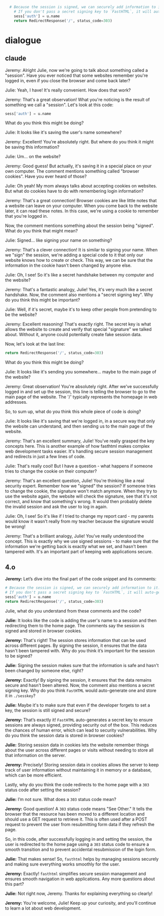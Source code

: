```Python
  # Because the session is signed, we can securely add information to it. It's stored in the browser cookies.
    # If you don't pass a secret signing key to `FastHTML`, it will auto-generate one and store it in a file `./sesskey`.
    sess['auth'] = u.name
    return RedirectResponse('/', status_code=303)


```

# dialogue

## claude

Jeremy: Alright Julie, now we're going to talk about something called a "session". Have you ever noticed that some websites remember you're logged in, even if you close the browser and come back later?

Julie: Yeah, I have! It's really convenient. How does that work?

Jeremy: That's a great observation! What you're noticing is the result of something we call a "session". Let's look at this code:

```python
sess['auth'] = u.name
```

What do you think this might be doing?

Julie: It looks like it's saving the user's name somewhere?

Jeremy: Excellent! You're absolutely right. But where do you think it might be saving this information?

Julie: Um... on the website?

Jeremy: Good guess! But actually, it's saving it in a special place on your own computer. The comment mentions something called "browser cookies". Have you ever heard of those?

Julie: Oh yeah! My mom always talks about accepting cookies on websites. But what do cookies have to do with remembering login information?

Jeremy: That's a great connection! Browser cookies are like little notes that a website can leave on your computer. When you come back to the website later, it can read these notes. In this case, we're using a cookie to remember that you're logged in.

Now, the comment mentions something about the session being "signed". What do you think that might mean?

Julie: Signed... like signing your name on something?

Jeremy: That's a clever connection! It is similar to signing your name. When we "sign" the session, we're adding a special code to it that only our website knows how to create or check. This way, we can be sure that the information in the cookie hasn't been changed by anyone else.

Julie: Oh, I see! So it's like a secret handshake between my computer and the website?

Jeremy: That's a fantastic analogy, Julie! Yes, it's very much like a secret handshake. Now, the comment also mentions a "secret signing key". Why do you think this might be important?

Julie: Well, if it's secret, maybe it's to keep other people from pretending to be the website?

Jeremy: Excellent reasoning! That's exactly right. The secret key is what allows the website to create and verify that special "signature" we talked about. Without it, anyone could potentially create fake session data.

Now, let's look at the last line:

```python
return RedirectResponse('/', status_code=303)
```

What do you think this might be doing?

Julie: It looks like it's sending you somewhere... maybe to the main page of the website?

Jeremy: Great observation! You're absolutely right. After we've successfully logged in and set up the session, this line is telling the browser to go to the main page of the website. The '/' typically represents the homepage in web addresses.

So, to sum up, what do you think this whole piece of code is doing?

Julie: It looks like it's saving that we're logged in, in a secure way that only the website can understand, and then sending us to the main page of the website.

Jeremy: That's an excellent summary, Julie! You've really grasped the key concepts here. This is another example of how fasthtml makes complex web development tasks easier. It's handling secure session management and redirects in just a few lines of code.

Julie: That's really cool! But I have a question - what happens if someone tries to change the cookie on their computer?

Jeremy: That's an excellent question, Julie! You're thinking like a real security expert. Remember how we "signed" the session? If someone tries to change the cookie, the signature won't match anymore. When they try to use the website again, the website will check the signature, see that it's not correct, and know that something's wrong. It would then probably delete the invalid session and ask the user to log in again.

Julie: Oh, I see! So it's like if I tried to change my report card - my parents would know it wasn't really from my teacher because the signature would be wrong!

Jeremy: That's a brilliant analogy, Julie! You've really understood the concept. This is exactly why we use signed sessions - to make sure that the information we're getting back is exactly what we set, and hasn't been tampered with. It's an important part of keeping web applications secure.​​​​​​​​​​​​​​​​

## 4.o

**Jeremy:** Let’s dive into the final part of the code snippet and its comments:

```python
# Because the session is signed, we can securely add information to it. It's stored in the browser cookies.
# If you don't pass a secret signing key to `FastHTML`, it will auto-generate one and store it in a file `./sesskey`.
sess['auth'] = u.name
return RedirectResponse('/', status_code=303)
```

Julie, what do you understand from these comments and the code?

**Julie:** It looks like the code is adding the user's name to a session and then redirecting them to the home page. The comments say the session is signed and stored in browser cookies. 

**Jeremy:** That's right! The session stores information that can be used across different pages. By signing the session, it ensures that the data hasn't been tampered with. Why do you think it’s important for the session to be signed?

**Julie:** Signing the session makes sure that the information is safe and hasn't been changed by someone else, right?

**Jeremy:** Exactly! By signing the session, it ensures that the data remains secure and hasn't been altered. Now, the comment also mentions a secret signing key. Why do you think `FastHTML` would auto-generate one and store it in `./sesskey`?

**Julie:** Maybe it's to make sure that even if the developer forgets to set a key, the session is still signed and secure?

**Jeremy:** That’s exactly it! `FastHTML` auto-generates a secret key to ensure sessions are always signed, providing security out of the box. This reduces the chances of human error, which can lead to security vulnerabilities. Why do you think the session data is stored in browser cookies?

**Julie:** Storing session data in cookies lets the website remember things about the user across different pages or visits without needing to store all that information on the server.

**Jeremy:** Precisely! Storing session data in cookies allows the server to keep track of user information without maintaining it in memory or a database, which can be more efficient. 

Lastly, why do you think the code redirects to the home page with a `303` status code after setting the session?

**Julie:** I’m not sure. What does a `303` status code mean?

**Jeremy:** Good question! A `303` status code means "See Other." It tells the browser that the resource has been moved to a different location and should use a GET request to retrieve it. This is often used after a POST request to prevent the user from resubmitting form data if they refresh the page. 

So, in this code, after successfully logging in and setting the session, the user is redirected to the home page using a `303` status code to ensure a smooth transition and to prevent accidental resubmission of the login form.

**Julie:** That makes sense! So, `fasthtml` helps by managing sessions securely and making sure everything works smoothly for the user.

**Jeremy:** Exactly! `fasthtml` simplifies secure session management and ensures smooth navigation in web applications. Any more questions about this part?

**Julie:** Not right now, Jeremy. Thanks for explaining everything so clearly!

**Jeremy:** You're welcome, Julie! Keep up your curiosity, and you'll continue to learn a lot about web development.